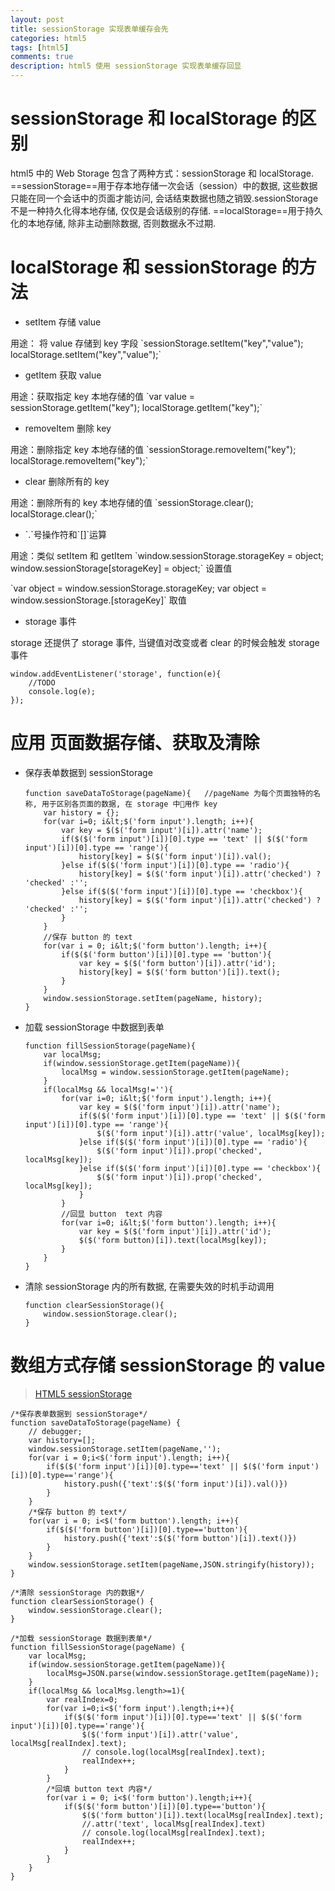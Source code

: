 ```yaml
---
layout: post
title: sessionStorage 实现表单缓存会先
categories: html5
tags: [html5]
comments: true
description: html5 使用 sessionStorage 实现表单缓存回显
---
```



# sessionStorage 和 localStorage 的区别

html5 中的 Web Storage 包含了两种方式：sessionStorage 和 localStorage.
==sessionStorage==用于存本地存储一次会话（session）中的数据, 这些数据只能在同一个会话中的页面才能访问, 会话结束数据也随之销毁.sessionStorage 不是一种持久化得本地存储, 仅仅是会话级别的存储.
==localStorage==用于持久化的本地存储, 除非主动删除数据, 否则数据永不过期.


# localStorage 和 sessionStorage 的方法

-   setItem 存储 value

用途： 将 value 存储到 key 字段
\`sessionStorage.setItem("key","value");     localStorage.setItem("key","value");\`

-   getItem 获取 value

用途：获取指定 key 本地存储的值
\`var value = sessionStorage.getItem("key");     localStorage.getItem("key");\`

-   removeItem 删除 key

用途：删除指定 key 本地存储的值
\`sessionStorage.removeItem("key");     localStorage.removeItem("key");\`

-   clear 删除所有的 key

用途：删除所有的 key 本地存储的值
\`sessionStorage.clear();        localStorage.clear();\`

-   \`.\`号操作符和\`[]\`运算

用途：类似 setItem 和 getItem
\`window.sessionStorage.storageKey = object;     window.sessionStorage[storageKey] = object;\`    设置值

\`var object = window.sessionStorage.storageKey;     var object = window.sessionStorage.[storageKey]\`    取值

-   storage 事件

storage 还提供了 storage 事件, 当键值对改变或者 clear 的时候会触发 storage 事件

    window.addEventListener('storage', function(e){
        //TODO
        console.log(e);
    });


# 应用 页面数据存储、获取及清除

-   保存表单数据到 sessionStorage
    
        function saveDataToStorage(pageName){   //pageName 为每个页面独特的名称, 用于区别各页面的数据, 在 storage 中用作 key
            var history = {};
            for(var i=0; i&lt;$('form input').length; i++){
                var key = $($('form input')[i]).attr('name');
                if($($('form input')[i])[0].type == 'text' || $($('form input')[i])[0].type == 'range'){
                    history[key] = $($('form input')[i]).val();
                }else if($($('form input')[i])[0].type == 'radio'){
                    history[key] = $($('form input')[i]).attr('checked') ? 'checked' :'';
                }else if($($('form input')[i])[0].type == 'checkbox'){
                    history[key] = $($('form input')[i]).attr('checked') ? 'checked' :'';
                }
            }
            //保存 button 的 text
            for(var i = 0; i&lt;$('form button').length; i++){
                if($($('form button')[i])[0].type == 'button'){
                    var key = $($('form button')[i]).attr('id');
                    history[key] = $($('form button')[i]).text();
                }
            }
            window.sessionStorage.setItem(pageName, history);
        }

-   加载 sessionStorage 中数据到表单
    
        function fillSessionStorage(pageName){
            var localMsg;
            if(window.sessionStorage.getItem(pageName)){
                localMsg = window.sessionStorage.getItem(pageName);
            }
            if(localMsg && localMsg!=''){
                for(var i=0; i&lt;$('form input').length; i++){
                    var key = $($('form input')[i]).attr('name');
                    if($($('form input')[i])[0].type == 'text' || $($('form input')[i])[0].type == 'range'){
                        $($('form input')[i]).attr('value', localMsg[key]);
                    }else if($($('form input')[i])[0].type == 'radio'){
                        $($('form input')[i]).prop('checked', localMsg[key]);
                    }else if($($('form input')[i])[0].type == 'checkbox'){
                        $($('form input')[i]).prop('checked', localMsg[key]);
                    }
                }
                //回显 button  text 内容
                for(var i=0; i&lt;$('form button').length; i++){
                    var key = $($('form input')[i]).attr('id');
                    $($('form button)[i]).text(localMsg[key]);
                }
            }
        }

-   清除 sessionStorage 内的所有数据, 在需要失效的时机手动调用
    
        function clearSessionStorage(){
            window.sessionStorage.clear();
        }


# 数组方式存储 sessionStorage 的 value

> [HTML5 sessionStorage](http://www.cnblogs.com/Ricky-Huang/p/5736623.html)

    /*保存表单数据到 sessionStorage*/
    function saveDataToStorage(pageName) {
        // debugger;
        var history=[];
        window.sessionStorage.setItem(pageName,'');
        for(var i = 0;i<$('form input').length; i++){
            if($($('form input')[i])[0].type=='text' || $($('form input')[i])[0].type=='range'){
                history.push({'text':$($('form input')[i]).val()})
            }
        }
        /*保存 button 的 text*/
        for(var i = 0; i<$('form button').length; i++){
            if($($('form button')[i])[0].type=='button'){
                history.push({'text':$($('form button')[i]).text()})
            }
        }
        window.sessionStorage.setItem(pageName,JSON.stringify(history));
    }
    
    /*清除 sessionStorage 内的数据*/
    function clearSessionStorage() {
        window.sessionStorage.clear();
    }
    
    /*加载 sessionStorage 数据到表单*/
    function fillSessionStorage(pageName) {
        var localMsg;
        if(window.sessionStorage.getItem(pageName)){
            localMsg=JSON.parse(window.sessionStorage.getItem(pageName));
        }
        if(localMsg && localMsg.length>=1){
            var realIndex=0;
            for(var i=0;i<$('form input').length;i++){
                if($($('form input')[i])[0].type=='text' || $($('form input')[i])[0].type=='range'){
                    $($('form input')[i]).attr('value', localMsg[realIndex].text);
                    // console.log(localMsg[realIndex].text);
                    realIndex++;
                }
            }
            /*回填 button text 内容*/
            for(var i = 0; i<$('form button').length;i++){
                if($($('form button')[i])[0].type=='button'){
                    $($('form button')[i]).text(localMsg[realIndex].text);
                    //.attr('text', localMsg[realIndex].text)
                    // console.log(localMsg[realIndex].text);
                    realIndex++;
                }
            }
        }
    }

